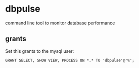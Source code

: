 # dbpulse

command line tool to monitor database performance

## grants

Set this grants to the mysql user:

    GRANT SELECT, SHOW VIEW, PROCESS ON *.* TO 'dbpulse'@'%';
